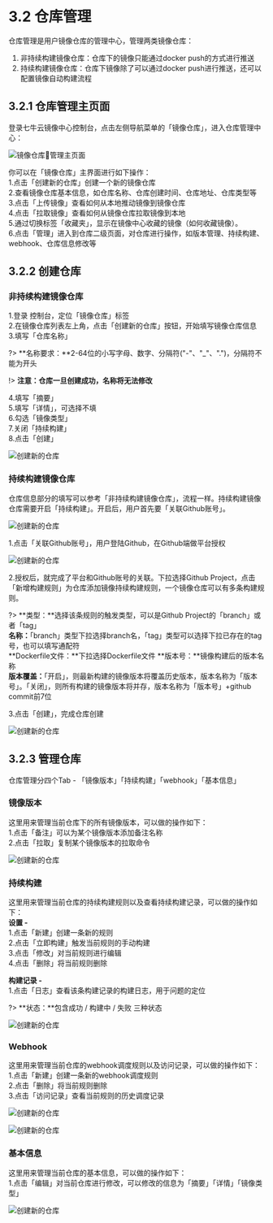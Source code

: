 # 3.2 仓库管理
仓库管理是用户镜像仓库的管理中心，管理两类镜像仓库：    
1. 非持续构建镜像仓库：仓库下的镜像只能通过docker push的方式进行推送    
2. 持续构建镜像仓库：仓库下镜像除了可以通过docker push进行推送，还可以配置镜像自动构建流程

## 3.2.1 仓库管理主页面
登录七牛云镜像中心控制台，点击左侧导航菜单的「镜像仓库」，进入仓库管理中心：

![镜像仓库管理主页面](_figures/user-guide/user-repo-mgr.png)

你可以在「镜像仓库」主界面进行如下操作：    
1.点击「创建新的仓库」创建一个新的镜像仓库    
2.查看镜像仓库基本信息，如仓库名称、仓库创建时间、仓库地址、仓库类型等   
3.点击「上传镜像」查看如何从本地推动镜像到镜像仓库    
4.点击「拉取镜像」查看如何从镜像仓库拉取镜像到本地    
5.通过切换标签「收藏夹」，显示在镜像中心收藏的镜像（如何收藏镜像）。  
6.点击「管理」进入到仓库二级页面，对仓库进行操作，如版本管理、持续构建、webhook、仓库信息修改等    

## 3.2.2 创建仓库

### 非持续构建镜像仓库
1.登录 控制台，定位「镜像仓库」标签    
2.在镜像仓库列表左上角，点击「创建新的仓库」按钮，开始填写镜像仓库信息    
3.填写「仓库名称」

?> **名称要求：**2-64位的小写字母、数字、分隔符("-"、"_"、".")，分隔符不能为开头  

!> **注意：仓库一旦创建成功，名称将无法修改**    

4.填写「摘要」    
5.填写「详情」，可选择不填    
6.勾选「镜像类型」    
7.关闭「持续构建」     
8.点击「创建」  

![创建新的仓库](_figures/user-guide/repo-create.png)

### 持续构建镜像仓库
仓库信息部分的填写可以参考「非持续构建镜像仓库」，流程一样。持续构建镜像仓库需要开启「持续构建」。开启后，用户首先要「关联Github账号」。

![创建新的仓库](_figures/user-guide/repo-create-code.png)

1.点击「关联Github账号」，用户登陆Github，在Github端做平台授权

![创建新的仓库](_figures/user-guide/user-repo-auth.png)

2.授权后，就完成了平台和Github账号的关联。下拉选择Github Project，点击「新增构建规则」为仓库添加镜像持续构建规则，一个镜像仓库可以有多条构建规则。

?> **类型：**选择该条规则的触发类型，可以是Github Project的「branch」或者「tag」   
   **名称：**「branch」类型下拉选择branch名，「tag」类型可以选择下拉已存在的tag号，也可以填写通配符    
   **Dockerfile文件：**下拉选择Dockerfile文件
   **版本号：**镜像构建后的版本名称        
   **版本覆盖：**「开启」，则最新构建的镜像版本将覆盖历史版本，版本名称为「版本号」。「关闭」，则所有构建的镜像版本将并存，版本名称为「版本号」+github commit前7位
       
3.点击「创建」，完成仓库创建   

![创建新的仓库](_figures/user-guide/user-repo-github.png)

## 3.2.3 管理仓库
仓库管理分四个Tab - 「镜像版本」「持续构建」「webhook」「基本信息」

### 镜像版本
这里用来管理当前仓库下的所有镜像版本，可以做的操作如下：    
1.点击「备注」可以为某个镜像版本添加备注名称    
2.点击「拉取」复制某个镜像版本的拉取命令

![创建新的仓库](_figures/user-guide/user-repo-tag.png)

### 持续构建
这里用来管理当前仓库的持续构建规则以及查看持续构建记录，可以做的操作如下：    
**设置 -**        
1.点击「新建」创建一条新的规则    
2.点击「立即构建」触发当前规则的手动构建   
3.点击「修改」对当前规则进行编辑    
4.点击「删除」将当前规则删除    

**构建记录 -**    
1.点击「日志」查看该条构建记录的构建日志，用于问题的定位

?> **状态：**包含成功 / 构建中 / 失败 三种状态    
            
![创建新的仓库](_figures/user-guide/user-repo-build.png)

### Webhook
这里用来管理当前仓库的webhook调度规则以及访问记录，可以做的操作如下：    
1.点击「新建」创建一条新的webhook调度规则    
2.点击「删除」将当前规则删除    
3.点击「访问记录」查看当前规则的历史调度记录    

![创建新的仓库](_figures/user-guide/user-repo-webhook.png)

![创建新的仓库](_figures/user-guide/user-repo-webhook-test.png)

### 基本信息
这里用来管理当前仓库的基本信息，可以做的操作如下：    
1.点击「编辑」对当前仓库进行修改，可以修改的信息为「摘要」「详情」「镜像类型」    

![创建新的仓库](_figures/user-guide/user-repo-basic.png)